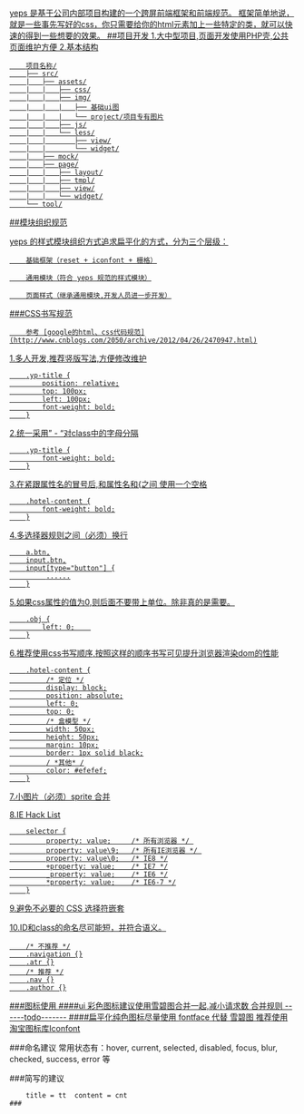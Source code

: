 <h1><a href="#" title="yep-ui 官网"></h1>


yeps 是基于公司内部项目构建的一个跨屏前端框架和前端规范。
框架简单地说，就是一些事先写好的css，你只需要给你的html元素加上一些特定的类，就可以快速的得到一些想要的效果。
##项目开发
1.大中型项目,页面开发使用PHP壳,公共页面维护方便
2.基本结构
```
	项目名称/
	├── src/
	|	├── assets/
	|	|	├── css/
	|	|	├── img/
	|	|	|	├── 基础ui图
	|	|	|	└── project/项目专有图片
	|	|	├── js/
	|	|	└── less/
	|	|		├── view/
	|	|		└── widget/
	|	├── mock/
	|	├── page/
	|	|	├── layout/
	|	|	├── tmpl/
	|	|	├── view/
	|	|	└── widget/
	└── tool/
```
##模块组织规范

yeps 的样式模块组织方式追求扁平化的方式，分为三个层级：
```
	基础框架（reset + iconfont + 栅格）

	通用模块（符合 yeps 规范的样式模块）

	页面样式（继承通用模块,开发人员进一步开发）
```	

###CSS书写规范 
```
	参考 [google的html、css代码规范](http://www.cnblogs.com/2050/archive/2012/04/26/2470947.html)
```
1.多人开发,推荐竖版写法,方便修改维护
```
	.yp-title {
		position: relative;
		top: 100px;
		left: 100px;
		font-weight: bold;
	}
```

2.统一采用” - “对class中的字母分隔
```
	.yp-title {
		font-weight: bold;
	}
```
3.在紧跟属性名的冒号后,和属性名和{之间 使用一个空格
```
	.hotel-content {
    	font-weight: bold;
	}
```
4.多选择器规则之间（必须）换行
```
	a.btn,
	input.btn,
	input[type="button"] {
	     ......
	}
```
5.如果css属性的值为0,则后面不要带上单位。除非真的是需要。
```
	.obj {
	    left: 0;    
	}
```
6.推荐使用css书写顺序,按照这样的顺序书写可见提升浏览器渲染dom的性能
```
	.hotel-content {
	     /* 定位 */
	     display: block;
	     position: absolute;
	     left: 0;
	     top: 0;
	     /* 盒模型 */
	     width: 50px;
	     height: 50px;
	     margin: 10px;
	     border: 1px solid black;
	     / *其他* /
	     color: #efefef;
	}
```
7.小图片（必须）sprite 合并

8.IE Hack List
```
	selector {
	     property: value;     /* 所有浏览器 */ 
	     property: value\9;   /* 所有IE浏览器 */ 
	     property: value\0;   /* IE8 */
	     +property: value;    /* IE7 */
	     _property: value;    /* IE6 */
	     *property: value;    /* IE6-7 */
	}
```
9.避免不必要的 CSS 选择符嵌套

10.ID和class的命名尽可能短，并符合语义。
```
	/* 不推荐 */
	.navigation {}
	.atr {}
	/* 推荐 */
	.nav {}
	.author {}
```









###图标使用
	####ui 彩色图标建议使用雪碧图合并一起,减小请求数
		合并规则 ------todo-------
	####扁平化纯色图标尽量使用 fontface 代替 雪碧图
		推荐使用 [ 淘宝图标库Iconfont ](http://www.iconfont.cn/)

###命名建议
常用状态有：hover, current, selected, disabled, focus, blur, checked, success, error 等
	
###简写的建议
```
	title = tt	content = cnt
###	